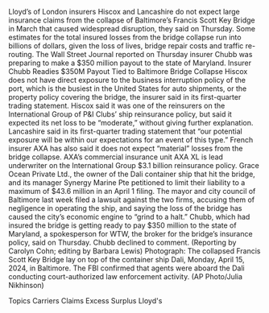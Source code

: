 Lloyd’s of London insurers Hiscox and Lancashire do not expect large insurance claims from the collapse of Baltimore’s Francis Scott Key Bridge in March that caused widespread disruption, they said on Thursday.
Some estimates for the total insured losses from the bridge collapse run into billions of dollars, given the loss of lives, bridge repair costs and traffic re-routing.
The Wall Street Journal reported on Thursday insurer Chubb was preparing to make a $350 million payout to the state of Maryland.
Insurer Chubb Readies $350M Payout Tied to Baltimore Bridge Collapse
Hiscox does not have direct exposure to the business interruption policy of the port, which is the busiest in the United States for auto shipments, or the property policy covering the bridge, the insurer said in its first-quarter trading statement.
Hiscox said it was one of the reinsurers on the International Group of P&I Clubs’ ship reinsurance policy, but said it expected its net loss to be “moderate,” without giving further explanation.
Lancashire said in its first-quarter trading statement that “our potential exposure will be within our expectations for an event of this type.”
French insurer AXA has also said it does not expect “material” losses from the bridge collapse. AXA’s commercial insurance unit AXA XL is lead underwriter on the International Group $3.1 billion reinsurance policy.
Grace Ocean Private Ltd., the owner of the Dali container ship that hit the bridge, and its manager Synergy Marine Pte petitioned to limit their liability to a maximum of $43.6 million in an April 1 filing.
The mayor and city council of Baltimore last week filed a lawsuit against the two firms, accusing them of negligence in operating the ship, and saying the loss of the bridge has caused the city’s economic engine to “grind to a halt.”
Chubb, which had insured the bridge is getting ready to pay $350 million to the state of Maryland, a spokesperson for WTW, the broker for the bridge’s insurance policy, said on Thursday. Chubb declined to comment.
(Reporting by Carolyn Cohn; editing by Barbara Lewis)
Photograph: The collapsed Francis Scott Key Bridge lay on top of the container ship Dali, Monday, April 15, 2024, in Baltimore. The FBI confirmed that agents were aboard the Dali conducting court-authorized law enforcement activity. (AP Photo/Julia Nikhinson)

Topics
Carriers
Claims
Excess Surplus
Lloyd's
